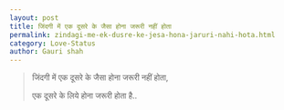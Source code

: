 ```yaml
---
layout: post
title: जिंदगी में एक दूसरे के जैसा होना जरूरी नहीं होता
permalink: zindagi-me-ek-dusre-ke-jesa-hona-jaruri-nahi-hota.html
category: Love-Status
author: Gauri shah
---
```

> जिंदगी में एक दूसरे के जैसा होना जरूरी नहीं होता,
> 
> एक दूसरे के लिये होना जरूरी होता है..
